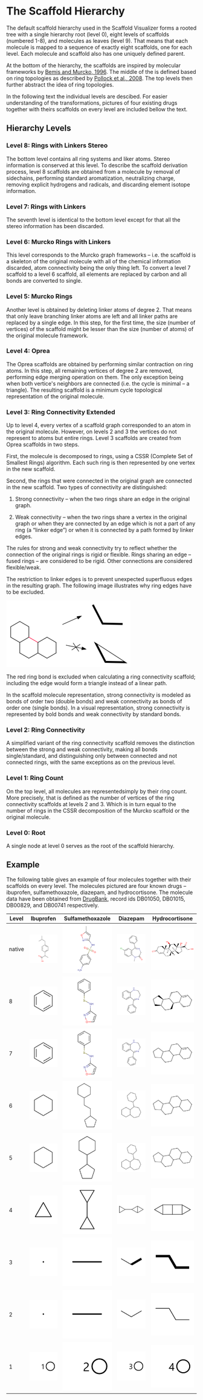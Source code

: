 # The Scaffold Hierarchy

The default scaffold hierarchy used in the Scaffold Visualizer forms a rooted tree with a single hierarchy root (level 0), eight levels of scaffolds (numbered 1-8), and molecules as leaves (level 9). That means that each molecule is mapped to a sequence of exactly eight scaffolds, one for each level. Each molecule and scaffold also has one uniquely defined parent.

At the bottom of the hierarchy, the scaffolds are inspired by molecular frameworks by [Bemis and Murcko, 1996]. The middle of the is defined based on ring topologies as described by [Pollock et al., 2008]. The top levels then further abstract the idea of ring topologies.

In the following text the individual levels are descibed. For easier understanding of the transformations, pictures of four existing drugs together with theirs scaffolds on every level are included bellow the text.

## Hierarchy Levels

### Level 8: Rings with Linkers Stereo

The bottom level contains all ring systems and liker atoms. Stereo information is conserved at this level. To describe the scaffold derivation process, level 8 scaffolds are obtained from a molecule by removal of sidechains, performing standard aromatization, neutralizing charge, removing explicit hydrogens and radicals, and discarding element isotope information.

### Level 7: Rings with Linkers

The seventh level is identical to the bottom level except for that all the stereo information has been discarded.

### Level 6: Murcko Rings with Linkers

This level corresponds to the Murcko graph frameworks – i.e. the scaffold is a skeleton of the original molecule with all of the chemical information discarded, atom connectivity being the only thing left. To convert a level 7 scaffold to a level 6 scaffold, all elements are replaced by carbon and all bonds are converted to single.

### Level 5: Murcko Rings

Another level is obtained by deleting linker atoms of degree 2. That means that only leave branching linker atoms are left and all linker paths are replaced by a single edge. In this step, for the first time, the size (number of vertices) of the scaffold might be lesser than the size (number of atoms) of the original molecule framework.

### Level 4: Oprea

The Oprea scaffolds are obtained by performing similar contraction on ring atoms. In this step, all remaining vertices of degree 2 are removed, performing edge merging operation on them. The only exception being when both vertice's 
neighbors are connected (i.e. the cycle is minimal – a triangle). The resulting scaffold is a minimum cycle topological representation of the original molecule.

### Level 3: Ring Connectivity Extended

Up to level 4, every vertex of a scaffold graph corresponded to an atom in the original molecule. However, on levels 2 and 3 the vertices do not represent to atoms but entire rings. Level 3 scaffolds are created from Oprea scaffolds in two steps.

First, the molecule is decomposed to rings, using a CSSR (Complete Set of 
Smallest Rings) algorithm. Each such ring is then represented by one vertex in the new scaffold.

Second, the rings that were connected in the original graph are connected in the new scaffold. Two types of connectivity are distinguished:

1. Strong connectivity – when the two rings share an edge in the original graph.

2. Weak connectivity – when the two rings share a vertex in the original graph or when they are connected by an edge which is not a part of any ring (a “linker edge”) or when it is connected by a path formed by linker edges.

The rules for strong and weak connectivity try to reflect whether the connection of the original rings is rigid or flexible. Rings sharing an edge – fused rings – are considered to be rigid. Other connections are considered flexible/weak.

The restriction to linker edges is to prevent unexpected superfluous edges in the resulting graph. 
The following image illustrates why ring edges have to be excluded.

![level 3 exclusion rule](./images/level-3-exclusion-rule.png)

The red ring bond is excluded when calculating a ring connectivity scaffold; including the edge would form a triangle instead of a linear path.

In the scaffold molecule representation, strong connectivity is modeled as bonds of order two (double bonds) and weak 
connectivity as bonds of order one (single bonds). In a visual representation, strong connectivity is represented by bold bonds and weak connectivity by standard bonds.

### Level 2: Ring Connectivity

A simplified variant of the ring connectivity scaffold removes the distinction between the strong and weak connectivity, making all bonds single/standard, and distinguishing only between connected and not connected rings, with the same exceptions as on the previous level.

### Level 1: Ring Count

On the top level, all molecules are representedsimply by their ring count. More precisely, that is defined as the number of vertices of the ring connectivity scaffolds at levels 2 and 3. Which is in turn equal to the number of rings in the CSSR decomposition of the Murcko scaffold or the original molecule.

### Level 0: Root

A single node at level 0 serves as the root of the scaffold 
hierarchy.

## Example

The following table gives an example of four molecules together with their scaffolds on every level. The molecules pictured are four known drugs – ibuprofen, sulfamethoxazole, diazepam, and hydrocortisone. The molecule data have been obtained from [DrugBank], record ids DB01050, DB01015, DB00829, and DB00741 respectively.

|Level|Ibuprofen|Sulfamethoxazole|Diazepam|Hydrocortisone|
|---|---|---|---|---|
|native|![ibuprofen molecule](./images/hierarchy/ibuprofen/molecule.png)|![sulfamethoxazole molecule](./images/hierarchy/sulfamethoxazole/molecule.png)|![diazepam molecule](./images/hierarchy/diazepam/molecule.png)|![hydrocortisone molecule](./images/hierarchy/hydrocortisone/molecule.png)|
|8|![ibuprofen scaffold L8](./images/hierarchy/ibuprofen/scaff-L8.png)|![sulfamethoxazole scaffold L8](./images/hierarchy/sulfamethoxazole/scaff-L8.png)|![diazepam scaffold L8](./images/hierarchy/diazepam/scaff-L8.png)|![hydrocortisone scaffold L8](./images/hierarchy/hydrocortisone/scaff-L8.png)|
|7|![ibuprofen scaffold L7](./images/hierarchy/ibuprofen/scaff-L7.png)|![sulfamethoxazole scaffold L7](./images/hierarchy/sulfamethoxazole/scaff-L7.png)|![diazepam scaffold L7](./images/hierarchy/diazepam/scaff-L7.png)|![hydrocortisone scaffold L7](./images/hierarchy/hydrocortisone/scaff-L7.png)|
|6|![ibuprofen scaffold L6](./images/hierarchy/ibuprofen/scaff-L6.png)|![sulfamethoxazole scaffold L6](./images/hierarchy/sulfamethoxazole/scaff-L6.png)|![diazepam scaffold L6](./images/hierarchy/diazepam/scaff-L6.png)|![hydrocortisone scaffold L6](./images/hierarchy/hydrocortisone/scaff-L6.png)|
|5|![ibuprofen scaffold L5](./images/hierarchy/ibuprofen/scaff-L5.png)|![sulfamethoxazole scaffold L5](./images/hierarchy/sulfamethoxazole/scaff-L5.png)|![diazepam scaffold L5](./images/hierarchy/diazepam/scaff-L5.png)|![hydrocortisone scaffold L5](./images/hierarchy/hydrocortisone/scaff-L5.png)|
|4|![ibuprofen scaffold L4](./images/hierarchy/ibuprofen/scaff-L4.png)|![sulfamethoxazole scaffold L4](./images/hierarchy/sulfamethoxazole/scaff-L4.png)|![diazepam scaffold L4](./images/hierarchy/diazepam/scaff-L4.png)|![hydrocortisone scaffold L4](./images/hierarchy/hydrocortisone/scaff-L4.png)|
|3|![ibuprofen scaffold L3](./images/hierarchy/ibuprofen/scaff-L3.png)|![sulfamethoxazole scaffold L3](./images/hierarchy/sulfamethoxazole/scaff-L3.png)|![diazepam scaffold L3](./images/hierarchy/diazepam/scaff-L3.png)|![hydrocortisone scaffold L3](./images/hierarchy/hydrocortisone/scaff-L3.png)|
|2|![ibuprofen scaffold L2](./images/hierarchy/ibuprofen/scaff-L2.png)|![sulfamethoxazole scaffold L2](./images/hierarchy/sulfamethoxazole/scaff-L2.png)|![diazepam scaffold L2](./images/hierarchy/diazepam/scaff-L2.png)|![hydrocortisone scaffold L2](./images/hierarchy/hydrocortisone/scaff-L2.png)|
|1|![ibuprofen scaffold L1](./images/hierarchy/ibuprofen/scaff-L1.png)|![sulfamethoxazole scaffold L1](./images/hierarchy/sulfamethoxazole/scaff-L1.png)|![diazepam scaffold L1](./images/hierarchy/diazepam/scaff-L1.png)|![hydrocortisone scaffold L1](./images/hierarchy/hydrocortisone/scaff-L1.png)|

[Bemis and Murcko, 1996]: http://dx.doi.org/10.1021/jm9602928
[Pollock et al., 2008]: http://dx.doi.org/10.1021/ci7003412
[DrugBank]: http://www.drugbank.ca/